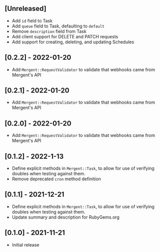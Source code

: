 ## [Unreleased]

- Add `id` field to Task
- Add `queue` field to Task, defaulting to `default`
- Remove `description` field from Task
- Add client support for DELETE and PATCH requests
- Add support for creating, deleting, and updating Schedules

## [0.2.2] - 2022-01-20

- Add `Mergent::RequestValidator` to validate that webhooks came from Mergent's API

## [0.2.1] - 2022-01-20

- Add `Mergent::RequestValidator` to validate that webhooks came from Mergent's API

## [0.2.0] - 2022-01-20

- Add `Mergent::RequestValidator` to validate that webhooks came from Mergent's API

## [0.1.2] - 2022-1-13

- Define explicit methods in `Mergent::Task`, to allow for use of verifying doubles when testing against them.
- Remove deprecated `cron` method definition

## [0.1.1] - 2021-12-21

- Define explicit methods in `Mergent::Task`, to allow for use of verifying doubles when testing against them.
- Update summary and description for RubyGems.org

## [0.1.0] - 2021-11-21

- Initial release

